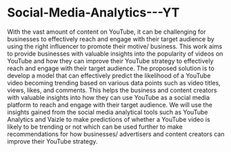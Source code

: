 # Social-Media-Analytics---YT
With the vast amount of content on YouTube, it can be challenging for businesses to effectively reach and engage with their target audience by using the right influencer to promote their motive/ business. This work aims to provide businesses with valuable insights into the popularity of videos on YouTube and how they can improve their YouTube strategy to effectively reach and engage with their target audience.
The proposed solution is to develop a model that can effectively predict the likelihood of a YouTube video becoming trending based on various data points such as video titles, views, likes, and comments. This helps the business and content creators with valuable insights into how they can use YouTube as a social media platform to reach and engage with their target audience. We will use the insights gained from the social media analytical tools such as YouTube Analytics and Vaizle to make predictions of whether a YouTube video is likely to be trending or not which can be used further to make recommendations for how businesses/ advertisers and content creators can improve their YouTube strategy. 
